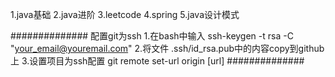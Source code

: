 1.java基础
2.java进阶
3.leetcode
4.spring
5.java设计模式

##############
配置git为ssh
1.在bash中输入 ssh-keygen -t rsa -C "your_email@youremail.com"
2.将文件 .ssh/id_rsa.pub中的内容copy到github上
3.设置项目为ssh配置 git remote set-url origin [url]
##############